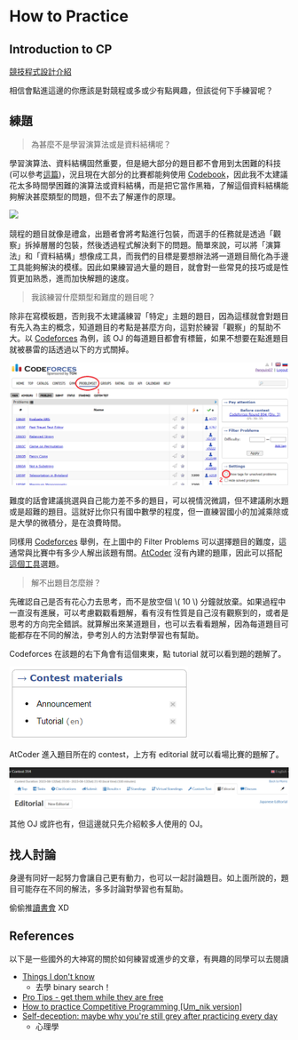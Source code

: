 # How to Practice

## Introduction to CP

[競技程式設計介紹](https://hackmd.io/@LittlePants/Hyw_rueGK)

相信會點進這邊的你應該是對競程或多或少有點興趣，但該從何下手練習呢？

## 練題

> 為甚麼不是學習演算法或是資料結構呢？

學習演算法、資料結構固然重要，但是絕大部分的題目都不會用到太困難的科技 (可以參考[這篇](https://codeforces.com/blog/entry/92248))，況且現在大部分的比賽都能夠使用 [Codebook](codebook.md)，因此我不太建議花太多時間學困難的演算法或資料結構，而是把它當作黑箱，了解這個資料結構能夠解決甚麼類型的問題，但不去了解運作的原理。

![](https://cdn.publish0x.com/prod/fs/images/939be05ca89c2ef7029e71d7376cec6a285cd18f064c2dcb9d70d005b52628ff.jpg)

競程的題目就像是禮盒，出題者會將考點進行包裝，而選手的任務就是透過「觀察」拆掉層層的包裝，然後透過程式解決剩下的問題。簡單來說，可以將「演算法」和「資料結構」想像成工具，而我們的目標是要想辦法將一道題目簡化為手邊工具能夠解決的模樣。因此如果練習過大量的題目，就會對一些常見的技巧或是性質更加熟悉，進而加快解題的速度。

> 我該練習什麼類型和難度的題目呢？

除非在寫模板題，否則我不太建議練習「特定」主題的題目，因為這樣就會對題目有先入為主的概念，知道題目的考點是甚麼方向，這對於練習「觀察」的幫助不大。以 [Codeforces](https://codeforces.com/) 為例，該 OJ 的每道題目都會有標籤，如果不想要在點進題目就被暴雷的話透過以下的方式關掉。

![](image/how_to_practice/no_tags.png)

難度的話會建議挑選與自己能力差不多的題目，可以視情況微調，但不建議刷水題或是超難的題目。這就好比你只有國中數學的程度，但一直練習國小的加減乘除或是大學的微積分，是在浪費時間。

同樣用 [Codeforces](https://codeforces.com/) 舉例，在上圖中的 Filter Problems 可以選擇題目的難度，這通常與比賽中有多少人解出該題有關。[AtCoder](https://atcoder.jp/) 沒有內建的題庫，因此可以搭配[這個工具](https://kenkoooo.com/atcoder/#/table/)選題。

> 解不出題目怎麼辦？

先確認自己是否有花心力去思考，而不是放空個 \\( 10 \\) 分鐘就放棄。如果過程中一直沒有進展，可以考慮戳戳看題解，看有沒有性質是自己沒有觀察到的，或者是思考的方向完全錯誤。就算解出來某道題目，也可以去看看題解，因為每道題目可能都存在不同的解法，參考別人的方法對學習也有幫助。

Codeforces 在該題的右下角會有這個東東，點 tutorial 就可以看到題的題解了。

![](image/how_to_practice/cf_tutorial.png)

AtCoder 進入題目所在的 contest，上方有 editorial 就可以看場比賽的題解了。

![](image/how_to_practice/atcoder_editorial.png)

其他 OJ 或許也有，但這邊就只先介紹較多人使用的 OJ。

## 找人討論

身邊有同好一起努力會讓自己更有動力，也可以一起討論題目。如上面所說的，題目可能存在不同的解法，多多討論對學習也有幫助。

偷偷推[讀書會](happy_meeting.md) XD

## References

以下是一些國外的大神寫的關於如何練習或進步的文章，有興趣的同學可以去閱讀

- [Things I don't know](https://codeforces.com/blog/entry/92248)
  - 去學 binary search！
- [Pro Tips - get them while they are free](https://codeforces.com/blog/entry/113785)
- [How to practice Competitive Programming [Um_nik version]](https://codeforces.com/blog/entry/98806)
- [Self-deception: maybe why you're still grey after practicing every day](https://codeforces.com/blog/entry/98621)
  - 心理學

